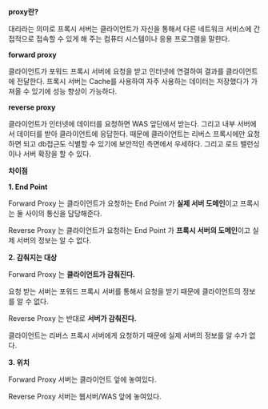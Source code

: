 **proxy란?**

대리라는 의미로 프록시 서버는 클라이언트가 자신을 통해서 다른 네트워크 서비스에 간접적으로 접속할 수 있게 해 주는 컴퓨터 시스템이나 응용 프로그램을 말한다.

**forward proxy**

클라이언트가 포워드 프록시 서버에 요청을 받고 인터넷에 연결하여 결과를 클라이언트에 전달한다. 프록시 서버는 Cache를 사용하여 자주 사용하는 데이터는 저장했다가 가져올 수 있기에 성능 향상이 가능하다.

**reverse proxy**

클라이언트가 인터넷에 데이터를 요청하면 WAS 앞단에서 받는다. 그리고 내부 서버에서 데이터를 받아 클라이언트에 응답한다. 때문에 클라이언트는 리버스 프록시에만 요청하면 되고 db접근도 식별할 수 있기에 보안적인 측면에서 우세하다. 그리고 로드 밸런싱이나 서버 확장을 할 수 있다.

**차이점**

**1. End Point**

Forward Proxy 는 클라이언트가 요청하는 End Point 가 **실제 서버 도메인**이고 프록시는 둘 사이의 통신을 담당해준다.

Reverse Proxy 는 클라이언트가 요청하는 End Point 가 **프록시 서버의 도메인**이고 실제 서버의 정보는 알 수 없다.

**2. 감춰지는 대상**

Forward Proxy 는 **클라이언트가 감춰진다.**

요청 받는 서버는 포워드 프록시 서버를 통해서 요청을 받기 때문에 클라이언트의 정보를 알 수 없다.

Reverse Proxy 는 반대로 **서버가 감춰진다.**

클라이언트는 리버스 프록시 서버에게 요청하기 때문에 실제 서버의 정보를 알 수가 없다.

**3. 위치**

Forward Proxy 서버는 클라이언트 앞에 놓여있다.

Reverse Proxy 서버는 웹서버/WAS 앞에 놓여있다.

